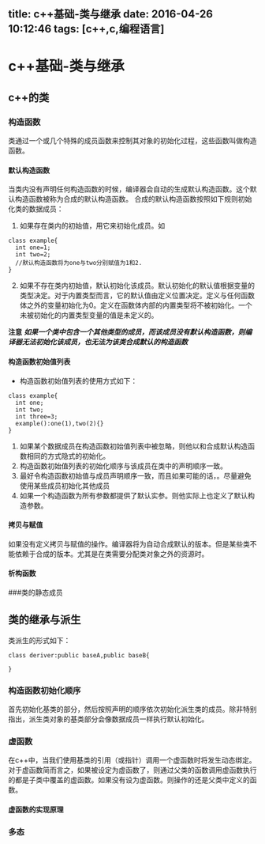 title: c++基础-类与继承
date: 2016-04-26 10:12:46
tags: [c++,c,编程语言]
---
# c++基础-类与继承
## c++的类
### 构造函数
类通过一个或几个特殊的成员函数来控制其对象的初始化过程，这些函数叫做构造函数。
#### 默认构造函数
当类内没有声明任何构造函数的时候，编译器会自动的生成默认构造函数。这个默认构造函数被称为合成的默认构造函数。
合成的默认构造函数按照如下规则初始化类的数据成员：
1. 如果存在类内的初始值，用它来初始化成员。如
```
class example{
  int one=1;
  int two=2;
  //默认构造函数将为one与two分别赋值为1和2.
}
```
2. 如果不存在类内初始值，默认初始化该成员。默认初始化的默认值根据变量的类型决定。对于内置类型而言，它的默认值由定义位置决定。定义与任何函数体之外的变量初始化为0。定义在函数体内部的内置类型将不被初始化。一个未被初始化的内置类型变量的值是未定义的。

**注意** ***如果一个类中包含一个其他类型的成员，而该成员没有默认构造函数，则编译器无法初始化该成员，也无法为该类合成默认的构造函数***
#### 构造函数初始值列表
- 构造函数初始值列表的使用方式如下：
```
class example{
  int one;
  int two;
  int three=3;
  example():one(1),two(2){}
}
```


1. 如果某个数据成员在构造函数初始值列表中被忽略，则他以和合成默认构造函数相同的方式隐式的初始化。
2. 构造函数初始值列表的初始化顺序与该成员在类中的声明顺序一致。
3. 最好令构造函数初始值与成员声明顺序一致，而且如果可能的话，。尽量避免使用某些成员初始化其他成员
4. 如果一个构造函数为所有参数都提供了默认实参。则他实际上也定义了默认构造参数。

#### 拷贝与赋值
如果没有定义拷贝与赋值的操作。编译器将为自动合成默认的版本。但是某些类不能依赖于合成的版本。尤其是在类需要分配类对象之外的资源时。
#### 析构函数
###类的静态成员
## 类的继承与派生
类派生的形式如下：
```
class deriver:public baseA,public baseB{

}
```
### 构造函数初始化顺序
首先初始化基类的部分，然后按照声明的顺序依次初始化派生类的成员。除非特别指出，派生类对象的基类部分会像数据成员一样执行默认初始化。
### 虚函数
在c++中，当我们使用基类的引用（或指针）调用一个虚函数时将发生动态绑定。对于虚函数简而言之，如果被设定为虚函数了，则通过父类的函数调用虚函数执行的都是子类中覆盖的虚函数。如果没有设为虚函数。则操作的还是父类中定义的函数。
#### 虚函数的实现原理
### 多态
